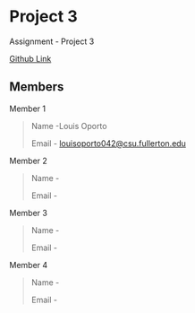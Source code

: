 # Project 3

Assignment - Project 3

[Github Link](http://www.youtube.com) 


## Members
Member 1
> Name -Louis Oporto
>
> Email - louisoporto042@csu.fullerton.edu
>

Member 2
> Name -
>
> Email -
>

Member 3
> Name - 
>
> Email -
>

Member 4
> Name -
>
> Email - 
>

